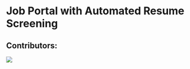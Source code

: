 # Job Portal with Automated Resume Screening


## Contributors:
<a href="https://github.com/Candida18/Job-Portal-with-Automated-Resume-Screening/graphs/contributors">
  <img src="https://contrib.rocks/image?repo=Candida18/Job-Portal-with-Automated-Resume-Screening" />
</a> 
